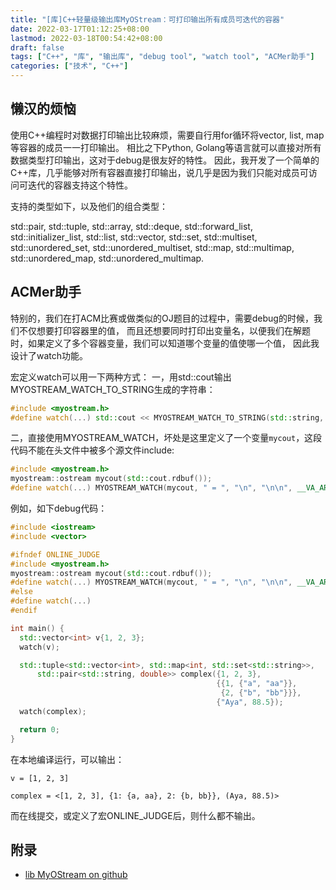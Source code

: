 ```yaml
---
title: "[库]C++轻量级输出库MyOStream：可打印输出所有成员可迭代的容器"
date: 2022-03-17T01:12:25+08:00
lastmod: 2022-03-18T00:54:42+08:00
draft: false
tags: ["C++", "库", "输出库", "debug tool", "watch tool", "ACMer助手"]
categories: ["技术", "C++"]
---
```


## 懒汉的烦恼

使用C++编程时对数据打印输出比较麻烦，需要自行用for循环将vector, list, map等容器的成员一一打印输出。
相比之下Python, Golang等语言就可以直接对所有数据类型打印输出，这对于debug是很友好的特性。
因此，我开发了一个简单的C++库，几乎能够对所有容器直接打印输出，说几乎是因为我们只能对成员可访问可迭代的容器支持这个特性。

支持的类型如下，以及他们的组合类型：

std::pair, std::tuple, std::array, std::deque, 
std::forward_list, std::initializer_list, std::list, std::vector, 
std::set, std::multiset, std::unordered_set, std::unordered_multiset,
std::map, std::multimap, std::unordered_map, std::unordered_multimap.

## ACMer助手

特别的，我们在打ACM比赛或做类似的OJ题目的过程中，需要debug的时候，我们不仅想要打印容器里的值，
而且还想要同时打印出变量名，以便我们在解题时，如果定义了多个容器变量，我们可以知道哪个变量的值使哪一个值，
因此我设计了watch功能。

宏定义watch可以用一下两种方式：
一，用std::cout输出MYOSTREAM_WATCH_TO_STRING生成的字符串：
```C++
#include <myostream.h>
#define watch(...) std::cout << MYOSTREAM_WATCH_TO_STRING(std::string, " = ", "\n", "\n\n", __VA_ARGS__)
```
二，直接使用MYOSTREAM_WATCH，坏处是这里定义了一个变量`mycout`，这段代码不能在头文件中被多个源文件include:
```C++
#include <myostream.h>
myostream::ostream mycout(std::cout.rdbuf());
#define watch(...) MYOSTREAM_WATCH(mycout, " = ", "\n", "\n\n", __VA_ARGS__)
```

例如，如下debug代码：
```C++
#include <iostream>
#include <vector>

#ifndef ONLINE_JUDGE
#include <myostream.h>
myostream::ostream mycout(std::cout.rdbuf());
#define watch(...) MYOSTREAM_WATCH(mycout, " = ", "\n", "\n\n", __VA_ARGS__)
#else
#define watch(...)
#endif

int main() {
  std::vector<int> v{1, 2, 3};
  watch(v);

  std::tuple<std::vector<int>, std::map<int, std::set<std::string>>,
      std::pair<std::string, double>> complex({1, 2, 3},
                                              {{1, {"a", "aa"}},
                                               {2, {"b", "bb"}}},
                                              {"Aya", 88.5});
  watch(complex);

  return 0;
}
```

在本地编译运行，可以输出：
```text
v = [1, 2, 3]

complex = <[1, 2, 3], {1: {a, aa}, 2: {b, bb}}, (Aya, 88.5)>
```
而在线提交，或定义了宏ONLINE_JUDGE后，则什么都不输出。

## 附录

* [lib MyOStream on github](https://github.com/peacalm/myostream)
